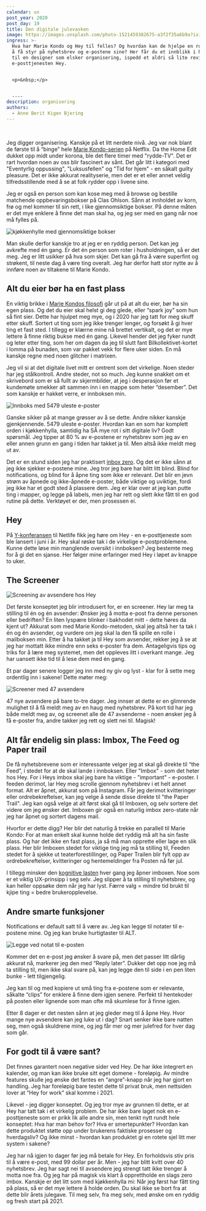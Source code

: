 ```yaml
---
calendar: ux
post_year: 2020
post_day: 19
title: Den digitale julevasken
image: https://images.unsplash.com/photo-1521459382675-a3f2f35a6b9a?ixid=MXwxMjA3fDB8MHxwaG90by1wYWdlfHx8fGVufDB8fHw%3D&ixlib=rb-1.2.1&auto=format&fit=crop&w=1575&q=80
ingress: >-
  Hva har Marie Kondo og Hey til felles? Og hvordan kan de hjelpe en rotete sjel
  å få styr på nyhetsbrev og e-postene sine? Her får du et innblikk i hverdagen
  til en designer som elsker organisering, ispedd et aldri så lite review av
  e-posttjenesten Hey.


  <p>&nbsp;</p>


  ----
description: organisering
authors:
  - Anne Berit Kigen Bjering
---
```

<p>&nbsp;</p>

Jeg digger organisering. Kanskje på et litt nerdete nivå. Jeg var nok blant de første til å “binge” hele [Marie Kondo-serien](https://www.youtube.com/watch?v=WvyeapVBLWY&feature=emb_logo&ab_channel=Netflix) på Netflix. Da the Home Edit dukket opp midt under korona, ble det flere timer med "rydde-TV". Det er rart hvordan noen av oss blir fascinert av sånt. Det går litt i kategori med "Eventyrlig oppussing", "Luksusfellen" og "Tid for hjem" - en såkalt guilty pleasure. Det er ikke akkurat realityserie, men det er et eller annet veldig tilfredsstillende med å se at folk rydder opp i livene sine.

Jeg er også en person som kan kose meg med å browse og bestille matchende oppbevaringsbokser på Clas Ohlson. Sånn at innholdet av korn, frø og mel kommer til sin rett, i like gjennomsiktige bokser. På denne måten er det mye enklere å finne det man skal ha, og jeg ser med en gang når noe må fylles på. 

![kjøkkenhylle med gjennomsiktige bokser](https://i.ibb.co/Brn5c8V/IMG-5836.jpg)

Man skulle derfor kanskje tro at jeg er en ryddig person. Det kan jeg avkrefte med én gang. Er det én person som roter i husholdningen, så er det meg. Jeg er litt usikker på hva som skjer. Det kan gå fra å være superfint og strøkent, til neste dag å være ting overalt. Jeg har derfor hatt stor nytte av å innføre noen av tiltakene til Marie Kondo.

## Alt du eier bør ha en fast plass

En viktig brikke i [Marie Kondos filosofi](https://konmari.com/how-to-eliminate-clutter/) går ut på at alt du eier, bør ha sin egen plass. Og det du eier skal helst gi deg glede, eller “spark joy” som hun så fint sier. Dette har hjulpet meg mye, og i 2020 har jeg tatt for meg skuff etter skuff. Sortert ut ting som jeg ikke trenger lenger, og forsøkt å gi hver ting et fast sted. I tillegg er klærne mine nå brettet vertikalt, og det er mye lettere å finne riktig bukse med én gang. Likevel hender det jeg fyker rundt og leter etter ting, som her om dagen da jeg til slutt fant Bilkollektivet-kortet i lomma på bunaden, som var pakket vekk for flere uker siden. En må kanskje regne med noen glitcher i matrixen. 

Jeg vil si at det digitale livet mitt er omtrent som det virkelige. Noen steder har jeg stålkontroll. Andre steder, not so much. Jeg kunne snakket om et skrivebord som er så fullt av skjermbilder, at jeg i desperasjon før et kundemøte smekker alt sammen inn i en mappe som heter “desember”. Det som kanskje er hakket verre, er innboksen min.

![Innboks med 5479 uleste e-poster](https://i.ibb.co/jWTLLC9/innboksen.png) 

Ganske sikker på at mange grøsser av å se dette. Andre nikker kanskje gjenkjennende. 5479 uleste e-poster. Hvordan kan en som har komplett orden i kjøkkenhylla, samtidig ha SÅ mye rot i sitt digitale liv? Godt spørsmål. Jeg tipper at 80 % av e-postene er nyhetsbrev som jeg av en eller annen grunn en gang i tiden har takket ja til. Men altså ikke meldt meg ut av. 

Det er en stund siden jeg har praktisert [inbox zero](https://medium.com/@nicoespeon/manage-your-e-mails-with-the-inbox-zero-method-655c501904d0). Og det er ikke sånn at jeg ikke sjekker e-postene mine. Jeg tror jeg bare har blitt litt blind. Blind for notifications, og blind for å åpne ting som ikke er relevant. Det blir en jevn strøm av åpnede og ikke-åpnede e-poster, både viktige og uviktige, fordi jeg ikke har et godt sted å plassere dem. Jeg er klar over at jeg kan putte ting i mapper, og legge på labels, men jeg har rett og slett ikke fått til en god rutine på dette. Verktøyet er der, men prosessen ei. 

## Hey

På [Y-konferansen](https://www.y-oslo.com/) til Netlife fikk jeg høre om Hey - en e-posttjeneste som ble lansert i juni i år. Hey skal røske tak i de virkelige e-postproblemene. Kunne dette løse min manglende oversikt i innboksen? Jeg bestemte meg for å gi det en sjanse. Her følger mine erfaringer med Hey i løpet av knappe to uker. 

## The Screener

![Screening av avsendere hos Hey](https://i.ibb.co/BGcnLL8/the-screener.png)

Det første konseptet jeg blir introdusert for, er en screener. Hey lar meg ta stilling til én og én avsender: Ønsker jeg å motta e-post fra denne personen eller bedriften? En liten lyspære blinker i bakhodet mitt - dette høres da kjent ut? Akkurat som med Marie Kondo-metoden, skal jeg altså her ta tak i én og én avsender, og vurdere om jeg skal la den få spille en rolle i mailboksen min. Etter å ha takket ja til Hey som avsender, rekker jeg å se at jeg har mottatt ikke mindre enn seks e-poster fra dem. Antageligvis tips og triks for å lære meg systemet, men det oppleves litt i overkant mange. Jeg har uansett ikke tid til å lese dem med én gang.

Et par dager senere logger jeg inn med ny giv og lyst - klar for å sette meg ordentlig inn i sakene! Dette møter meg:

![Screener med 47 avsendere](https://i.ibb.co/hsmB0Fs/8-dager-igjen.png)

47 nye avsendere på bare to-tre dager. Jeg innser at dette er en glimrende mulighet til å få meldt meg av en haug med nyhetsbrev. På kort tid har jeg både meldt meg av, og screenet alle de 47 avsenderne - noen ønsker jeg å få e-poster fra, andre takker jeg rett og slett nei til. Magisk!

## Alt får endelig sin plass: Imbox, The Feed og Paper trail

De få nyhetsbrevene som er interessante velger jeg at skal gå direkte til “the Feed”, i stedet for at de skal lande i innboksen. Eller "Imbox" - som det heter hos Hey. For i Heys imbox skal jeg bare ha viktige - "important" - e-poster. I feeden derimot, lar Hey meg scrolle gjennom nyhetsbrev i et helt annet format. Alt er åpnet, akkurat som på Instagram. Får jeg derimot kvitteringer eller ordrebekreftelser, kan jeg velge å sende disse direkte til "the Paper Trail". Jeg kan også velge at alt først skal gå til Imboxen, og selv sortere det videre om jeg ønsker det. Imboxen gir også en naturlig imbox zero-state når jeg har åpnet og sortert dagens mail.

Hvorfor er dette digg? Her blir det naturlig å trekke en parallell til Marie Kondo: For at man enkelt skal kunne holde det ryddig må alt ha sin faste plass. Og har det ikke en fast plass, ja så må man opprette eller lage en slik plass. Her blir Imboxen stedet for viktige ting jeg må ta stilling til, Feeden stedet for å sjekke ut teaterforestillinger, og Paper Trailen blir fylt opp av ordrebekreftelser, kvitteringer og hentemeldinger fra Posten nå før jul.

I tillegg minsker den [kognitive lasten](https://medium.com/design-signals/cognitive-psychology-in-ux-minimising-the-cognitive-load-d97ad8e3115b) hver gang jeg åpner imboxen. Noe som er et viktig UX-prinsipp i seg selv. Jeg slipper å ta stilling til nyhetsbrev, og kan heller oppsøke dem når jeg har lyst. Færre valg = mindre tid brukt til kjipe ting = bedre brukeropplevelse.

## Andre smarte funksjoner

Notifications er default satt til å være av. Jeg kan legge til notater til e-postene mine. Og jeg kan bruke hurtigtaster til ALT.

![Legge ved notat til e-posten](https://i.ibb.co/Gcj9LQy/notat.png)

Kommer det en e-post jeg ønsker å svare på, men det passer litt dårlig akkurat nå, markerer jeg den med “Reply later”. Dukker det opp noe jeg må ta stilling til, men ikke skal svare på, kan jeg legge den til side i en pen liten bunke - lett tilgjengelig.

Jeg kan til og med kopiere ut små ting fra e-postene som er relevante, såkalte “clips” for enklere å finne dem igjen senere. Perfekt til hentekoder på posten eller lignende som man ofte må skumlese for å finne igjen.

Etter 8 dager er det nesten sånn at jeg gleder meg til å åpne Hey. Hvor mange nye avsendere kan jeg luke ut i dag? Snart senker ikke bare natten seg, men også skuldrene mine, og jeg får mer og mer julefred for hver dag som går.

## For godt til å være sant?

Det finnes garantert noen negative sider ved Hey. De har ikke integrert en kalender, og man kan ikke bruke sitt eget domene - foreløpig. Av mindre features skulle jeg ønske det fantes en “angre”-knapp når jeg har gjort en handling. Jeg har foreløpig bare testet dette til privat bruk, men nettsiden lover at “Hey for work” skal komme i 2021.

Likevel - jeg digger konseptet. Og jeg tror mye av grunnen til dette, er at Hey har tatt tak i et virkelig problem. De har ikke bare laget nok en e-posttjeneste som er prikk lik alle andre sin, men tenkt nytt rundt hele konseptet: Hva har man behov for? Hva er smertepunkter? Hvordan kan dette produktet støtte opp under brukerens faktiske prosesser og hverdagsliv? Og ikke minst - hvordan kan produktet gi en rotete sjel litt mer system i sakene?

Jeg har nå igjen to dager før jeg må betale for Hey. En forholdsvis stiv pris til å være e-post, med 99 dollar per år. Men - jeg har blitt kvitt over 40 nyhetsbrev. Jeg har sagt nei til avsendere jeg strengt tatt ikke trenger å motta noe fra. Og jeg har på magisk vis klart å opprettholde en slags zero imbox. Kanskje er det litt som med kjøkkenhylla mi: Når jeg først har fått ting på plass, så er det mye lettere å holde orden. Du skal ikke se bort fra at dette blir årets julegave. Til meg selv, fra meg selv, med ønske om en ryddig og fresh start på 2021.

